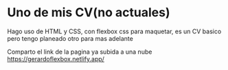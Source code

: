 # Uno de mis CV(no actuales)

Hago uso de HTML y CSS, con flexbox css para maquetar, es un CV basico pero tengo planeado otro para mas adelante

Comparto el link de la pagina ya subida a una nube
https://gerardoflexbox.netlify.app/
